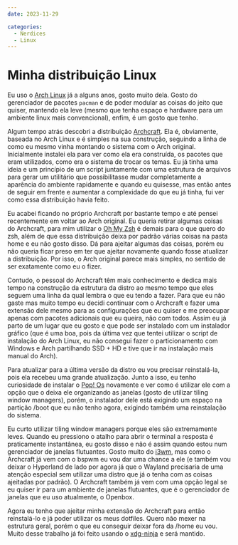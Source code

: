 ```yaml
---
date: 2023-11-29

categories:
  - Nerdices
  - Linux
---
```


# Minha distribuição Linux

Eu uso o [Arch Linux](https://archlinux.org/) já a alguns anos, gosto muito dela. Gosto do gerenciador de pacotes `pacman` e de poder modular as coisas do jeito que quiser, mantendo ela leve (mesmo que tenha espaço e hardware para um ambiente linux mais convencional), enfim, é um gosto que tenho.

Algum tempo atrás descobri a distribuição [Archcraft](https://archcraft.io/).<!-- more --> Ela é, obviamente, baseada no Arch Linux e é simples na sua construção, seguindo a linha de como eu mesmo vinha montando o sistema com o Arch original. Inicialmente instalei ela para ver como ela era construída, os pacotes que eram utilizados, como era o sistema de trocar os temas. Eu já tinha uma ideia e um princípio de um script juntamente com uma estrutura de arquivos para gerar um utilitário que possibilitasse mudar completamente a aparência do ambiente rapidamente e quando eu quisesse, mas então antes de seguir em frente e aumentar a complexidade do que eu já tinha, fui ver como essa distribuição havia feito.

Eu acabei ficando no próprio Archcraft por bastante tempo e até pensei recentemente em voltar ao Arch original. Eu queria retirar algumas coisas do Archcraft, para mim utilizar o [Oh My Zsh](https://ohmyz.sh/) é demais para o que quero do zsh, além de que essa distribuição deixa por padrão várias coisas na pasta home e eu não gosto disso. Dá para ajeitar algumas das coisas, porém eu não queria ficar preso em ter que ajeitar novamente quando fosse atualizar a distribuição. Por isso, o Arch original parece mais simples, no sentido de ser exatamente como eu o fizer.

Contudo, o pessoal do Archcraft têm mais conhecimento e dedica mais tempo na construção da estrutura da distro ao mesmo tempo que eles seguem uma linha da qual lembra o que eu tendo a fazer. Para que eu não gaste mas muito tempo eu decidi continuar com o Archcraft e fazer uma extensão dele mesmo para as configurações que eu quiser e me preocupar apenas com pacotes adicionais que eu queira, não com todos. Assim eu já parto de um lugar que eu gosto e que pode ser instalado com um instalador gráfico (que é uma boa, pois da última vez que tentei utilizar o script de instalação do Arch Linux, eu não consegui fazer o particionamento com Windows e Arch partilhando SSD + HD e tive que ir na instalação mais manual do Arch).

Para atualizar para a última versão da distro eu vou precisar reinstalá-la, pois ela recebeu uma grande atualização. Junto a isso, eu tenho curiosidade de instalar o [Pop! Os](https://pop.system76.com/) novamente e ver como é utilizar ele com a opção que o deixa ele organizando as janelas (gosto de utilizar tiling window managers), porém, o instalador dele está exigindo um espaço na partição /boot que eu não tenho agora, exigindo também uma reinstalação do sistema.

Eu curto utilizar tiling window managers porque eles são extremamente leves. Quando eu pressiono o atalho para abrir o terminal a resposta é praticamente instantânea, eu gosto disso e não é assim quando estou num gerenciador de janelas flutuantes. Gosto muito do [i3wm](https://i3wm.org/), mas como o Archcraft já vem com o bspwm eu vou dar uma chance a ele (e também vou deixar o Hyperland de lado por agora já que o Wayland precisaria de uma atenção especial sem utilizar uma distro que já o tenha com as coisas ajeitadas por padrão). O Archcraft também já vem com uma opção legal se eu quiser ir para um ambiente de janelas flutuantes, que é o gerenciador de janelas que eu uso atualmente, o Openbox.

Agora eu tenho que ajeitar minha extensão do Archcraft para então reinstalá-lo e já poder utilizar os meus dotfiles. Quero não mexer na estrutura geral, porém o que eu conseguir deixar fora da /home eu vou. Muito desse trabalho já foi feito usando o [xdg-ninja](https://github.com/b3nj5m1n/xdg-ninja) e será mantido.

